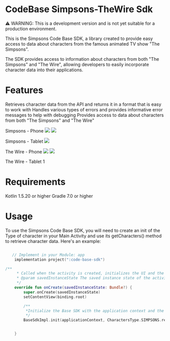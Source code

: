 # **CodeBase Simpsons-TheWire Sdk**

⚠️ WARNING: This is a development version and is not yet suitable for a production environment.

This is the Simpsons Code Base SDK, a library created to provide easy access to data about characters from the famous animated TV show "The Simpsons".

The SDK provides access to information about characters from both "The Simpsons" and "The Wire", allowing developers to easily incorporate character data into their applications.

# **Features**
Retrieves character data from the API and returns it in a format that is easy to work with
Handles various types of errors and provides informative error messages to help with debugging
Provides access to data about characters from both "The Simpsons" and "The Wire"

Simpsons - Phone
![](https://github.com/chr1s4ng3l/CodeBaseSdk/blob/master/Simpsons1.png)
![](https://github.com/chr1s4ng3l/CodeBaseSdk/blob/master/apuphone.png)

Simpsons - Tablet
![](https://github.com/chr1s4ng3l/CodeBaseSdk/blob/master/Lisatablet.png)

The Wire - Phone
![](https://github.com/chr1s4ng3l/CodeBaseSdk/blob/master/Witrehome.png)
![](https://github.com/chr1s4ng3l/CodeBaseSdk/blob/master/wiredetails.png)

The Wire - Tablet
1[](https://github.com/chr1s4ng3l/CodeBaseSdk/blob/master/Wiretablet.png)


# **Requirements**
Kotlin 1.5.20 or higher
Gradle 7.0 or higher

# **Usage**
To use the Simpsons Code Base SDK, you will need to create an init of the Type of character in your Main Activity and use its getCharacters() method to retrieve character data.
Here's an example:


```kotlin

   // Implement in your Module: app 
    implementation project(":code-base-sdk")

/**
     * Called when the activity is created, initializes the UI and the Base SDK.
     * @param savedInstanceState The saved instance state of the activity.
     */
    override fun onCreate(savedInstanceState: Bundle?) {
        super.onCreate(savedInstanceState)
        setContentView(binding.root)

        /**
         *Initialize the Base SDK with the application context and the Simpsons character type
         */
        BaseSdkImpl.init(applicationContext, CharactersType.SIMPSONS.realValue)


    }


